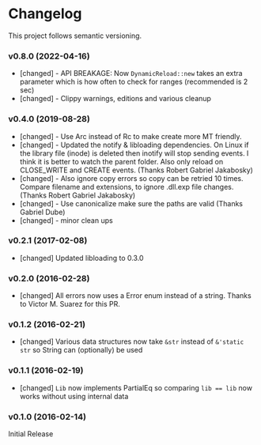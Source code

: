 # Changelog

This project follows semantic versioning.

### v0.8.0 (2022-04-16)

- [changed] - API BREAKAGE: Now `DynamicReload::new` takes an extra parameter which is how often to check for ranges (recommended is 2 sec)
- [changed] - Clippy warnings, editions and various cleanup

### v0.4.0 (2019-08-28)

- [changed] - Use Arc instead of Rc to make create more MT friendly.
- [changed] - Updated the notify & libloading dependencies.
              On Linux if the library file (inode) is deleted then inotify will stop sending events. I think it is better to watch the parent folder.
              Also only reload on CLOSE_WRITE and CREATE events.  (Thanks Robert Gabriel Jakabosky)
- [changed] - Also ignore copy errors so copy can be retried 10 times. Compare filename and extensions, to ignore .dll.exp file changes. (Thanks Robert Gabriel Jakabosky)
- [changed] - Use canonicalize make sure the paths are valid (Thanks Gabriel Dube)
- [changed] - minor clean ups

### v0.2.1 (2017-02-08)

- [changed] Updated libloading to 0.3.0

### v0.2.0 (2016-02-28)

- [changed] All errors now uses a Error enum instead of a string. Thanks to Victor M. Suarez for this PR.

### v0.1.2 (2016-02-21)

- [changed] Various data structures now take ```&str``` instead of ```&'static str``` so String can (optionally) be used

### v0.1.1 (2016-02-19)

- [changed] ```Lib``` now implements PartialEq so comparing ```lib == lib``` now works without using internal data

### v0.1.0 (2016-02-14)

Initial Release

